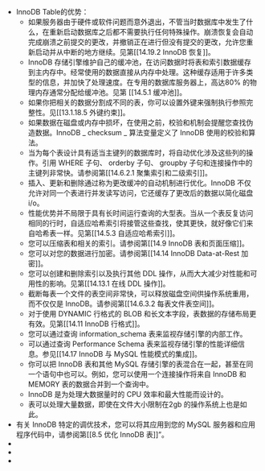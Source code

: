 - InnoDB Table的优势：
	- 如果服务器由于硬件或软件问题而意外退出，不管当时数据库中发生了什么，在重新启动数据库之后都不需要执行任何特殊操作。崩溃恢复会自动完成崩溃之前提交的更改，并撤销正在进行但没有提交的更改，允许您重新启动并从中断的地方继续。见第[[14.19.2  InnoDB 恢复]]。
	- InnoDB 存储引擎维护自己的缓冲池，在访问数据时将表和索引数据缓存到主内存中。经常使用的数据直接从内存中处理。这种缓存适用于许多类型的信息，并加快了处理速度。在专用的数据库服务器上，高达80% 的物理内存通常分配给缓冲池。见第 [[14.5.1 缓冲池]]。
	- 如果你把相关的数据分割成不同的表，你可以设置外键来强制执行参照完整性。见[[13.1.18.5 外键约束]]。
	- 如果数据在磁盘或内存中损坏，在使用之前，校验和机制会提醒您查找伪造数据。InnoDB _ checksum _ 算法变量定义了 InnoDB 使用的校验和算法。
	- 当为每个表设计具有适当主键列的数据库时，将自动优化涉及这些列的操作。引用 WHERE 子句、 orderby 子句、 groupby 子句和连接操作中的主键列非常快。请参阅第[[14.6.2.1 聚集索引和二级索引]]。
	- 插入、更新和删除通过称为更改缓冲的自动机制进行优化。InnoDB 不仅允许对同一个表进行并发读写访问，它还缓存了更改后的数据以简化磁盘 i/o。
	- 性能优势并不局限于具有长时间运行查询的大型表。当从一个表反复访问相同的行时，自适应哈希索引将接管这些查找，使其更快，就好像它们来自哈希表一样。见第[[14.5.3 自适应哈希索引]]。
	- 您可以压缩表和相关的索引。请参阅第[[14.9 InnoDB 表和页面压缩]]。
	- 您可以对您的数据进行加密。请参阅第[[14.14  InnoDB Data-at-Rest 加密]]。
	- 您可以创建和删除索引以及执行其他 DDL 操作，从而大大减少对性能和可用性的影响。见第[[14.13.1 在线 DDL 操作]]。
	- 截断每表一个文件的表空间非常快，可以释放磁盘空间供操作系统重用，而不仅仅是 InnoDB。请参阅第[[14.6.3.2 每表文件表空间]]。
	- 对于使用 DYNAMIC 行格式的 BLOB 和长文本字段，表数据的存储布局更有效。见第[[14.11  InnoDB 行格式]]。
	- 您可以通过查询 information_schema 表来监视存储引擎的内部工作。
	- 可以通过查询 Performance Schema 表来监视存储引擎的性能详细信息。参见[[14.17  InnoDB 与 MySQL 性能模式的集成]]。
	- 你可以把 InnoDB 表和其他 MySQL 存储引擎的表混合在一起，甚至在同一个语句中也可以。例如，您可以使用一个连接操作将来自 InnoDB 和 MEMORY 表的数据合并到一个查询中。
	- InnoDB 是为处理大数据量时的 CPU 效率和最大性能而设计的。
	- 表可以处理大量数据，即使在文件大小限制在2gb 的操作系统上也是如此。
- 有关 InnoDB 特定的调优技术，您可以将其应用到您的 MySQL 服务器和应用程序代码中，请参阅第[[8.5 优化 InnoDB 表]]”。
-
-
-